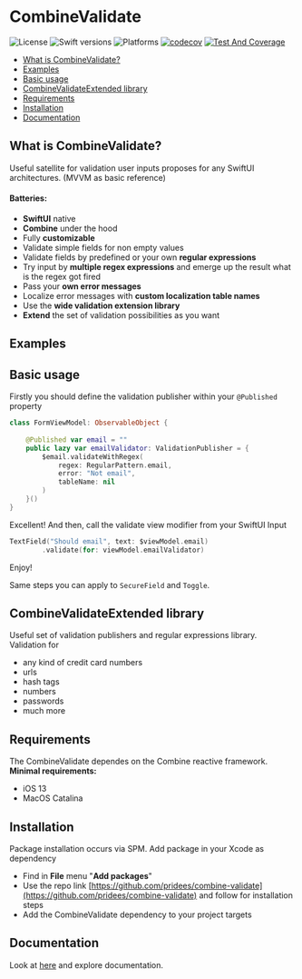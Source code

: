 # CombineValidate
![License](https://img.shields.io/badge/License-MIT-blue)
![Swift versions](https://img.shields.io/badge/Swift%20versions-5.3%20%7C%205.4%20%7C%205.5-red.svg)
![Platforms](https://img.shields.io/badge/Platforms-iOS%20%7C%20macOS-red.svg)
[![codecov](https://codecov.io/gh/pridees/combine-validate/branch/main/graph/badge.svg?token=VUX36CJOXE)](https://codecov.io/gh/pridees/combine-validate)
[![Test And Coverage](https://github.com/pridees/combine-validate/actions/workflows/test_and_codecov.yml/badge.svg?branch=main)](https://github.com/pridees/combine-validate/actions/workflows/test_and_codecov.yml)

* [What is CombineValidate?](#what-is-combine-validate)
* [Examples](#examples)
* [Basic usage](#basic-usage)
* [CombineValidateExtended library](#combine-validate-extended-library)
* [Requirements](#requirements)
* [Installation](#installation)
* [Documentation](#documentation)

 
## What is CombineValidate?

Useful satellite for validation user inputs proposes for any SwiftUI architectures. (MVVM as basic reference)
#### Batteries:
- **SwiftUI** native
- **Combine** under the hood
- Fully **customizable**
- Validate simple fields for non empty values
- Validate fields by predefined or your own **regular expressions**
- Try input by **multiple regex expressions** and emerge up the result what is the regex got fired
- Pass your **own error messages**
- Localize error messages with **custom localization table names**
- Use the **wide validation extension library**
- **Extend** the set of validation possibilities as you want
 
## Examples


## Basic usage
Firstly you should define the validation publisher within your `@Published` property

```swift
class FormViewModel: ObservableObject {
    
    @Published var email = ""
    public lazy var emailValidator: ValidationPublisher = {
        $email.validateWithRegex(
            regex: RegularPattern.email,
            error: "Not email",
            tableName: nil
        )
    }()
}
```
Excellent! And then, call the validate view modifier from your SwiftUI Input

```swift
TextField("Should email", text: $viewModel.email)
        .validate(for: viewModel.emailValidator)
```

Enjoy!

Same steps you can apply to `SecureField` and `Toggle`.

## CombineValidateExtended library
Useful set of validation publishers and regular expressions library.
Validation for
- any kind of credit card numbers
- urls
- hash tags
- numbers
- passwords
- much more

## Requirements
The CombineValidate dependes on the Combine reactive framework. 
**Minimal requirements:**
- iOS 13
- MacOS Catalina

## Installation
Package installation occurs via SPM. 
Add package in your Xcode as dependency
- Find in **File** menu "**Add packages**"
- Use the repo link [https://github.com/pridees/combine-validate](https://github.com/pridees/combine-validate) and follow for installation steps
- Add the CombineValidate dependency to your project targets

## Documentation
Look at [here]() and explore documentation.
